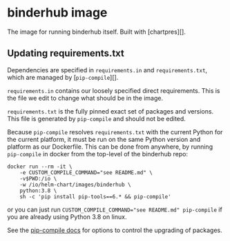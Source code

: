 # binderhub image

The image for running binderhub itself.
Built with [chartpres][].

[chartpress]: https://github.com/jupyterhub/chartpress

## Updating requirements.txt

Dependencies are specified in `requirements.in` and `requirements.txt`,
which are managed by [`pip-compile`][].

[pip-compile]: https://pip-tools.readthedocs.io

`requirements.in` contains our loosely specified direct requirements.
This is the file we edit to change what should be in the image.

`requirements.txt` is the fully pinned exact set of packages and versions.
This file is generated by `pip-compile` and should not be edited.

Because `pip-compile` resolves `requirements.txt` with the current Python for the current platform,
it must be run on the same Python version and platform as our Dockerfile.
This can be done from anywhere, by running `pip-compile` in docker from the top-level of the binderhub repo:

```shell
docker run --rm -it \
    -e CUSTOM_COMPILE_COMMAND="see README.md" \
    -v$PWD:/io \
    -w /io/helm-chart/images/binderhub \
    python:3.8 \
    sh -c 'pip install pip-tools==6.* && pip-compile'
```

or you can just run `CUSTOM_COMPILE_COMMAND="see README.md" pip-compile` if you are already using Python 3.8 on linux.

See the [pip-compile docs][updating] for options to control the upgrading of packages.

[updating]: https://pip-tools.readthedocs.io/en/latest/#updating-requirements
